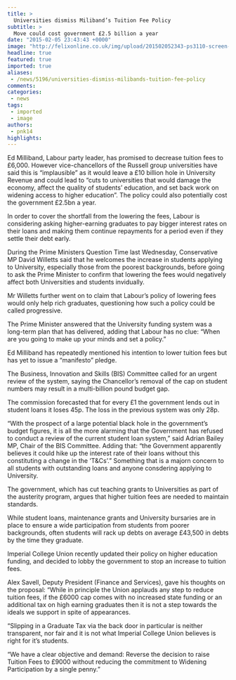 ```yaml
---
title: >
  Universities dismiss Miliband’s Tuition Fee Policy
subtitle: >
  Move could cost government £2.5 billion a year
date: "2015-02-05 23:43:43 +0000"
image: "http://felixonline.co.uk/img/upload/201502052343-ps3110-screen-shot-2015-02-05-at-23.43.30.png"
headline: true
featured: true
imported: true
aliases:
 - /news/5196/universities-dismiss-milibands-tuition-fee-policy
comments:
categories:
 - news
tags:
 - imported
 - image
authors:
 - pnk14
highlights:
---
```


Ed Milliband, Labour party leader, has promised to decrease tuition fees to £6,000. However vice-chancellors of the Russell group universities have said this is “implausible” as it would leave a £10 billion hole in University Revenue and could lead to “cuts to universities that would damage the economy, affect the quality of students’ education, and set back work on widening access to higher education”. The policy could also potentially cost the government £2.5bn a year.

In order to cover the shortfall from the lowering the fees, Labour is considering asking higher-earning graduates to pay bigger interest rates on their loans and making them continue repayments for a period even if they settle their debt early.

During the Prime Ministers Question Time last Wednesday, Conservative MP David Willetts said that he welcomes the increase in students applying to University, especially those from the poorest backgrounds, before going to ask the Prime Minister to confirm that lowering the fees would negatively affect both Universities and students invidually.

Mr Willetts further went on to claim that Labour’s policy of lowering fees would only help rich graduates, questioning how such a policy could be called progressive.

The Prime Minister answered that the University funding system was a long-term plan that has delivered, adding that Labour has no clue: “When are you going to make up your minds and set a policy.”

Ed Milliband has repeatedly mentioned his intention to lower tuition fees but has yet to issue a “manifesto” pledge.

The Business, Innovation and Skills (BIS) Committee called for an urgent review of the system, saying the Chancellor’s removal of the cap on student numbers may result in a multi-billion pound budget gap.

The commission forecasted that for every £1 the government lends out in student loans it loses 45p. The loss in the previous system was only 28p.

“With the prospect of a large potential black hole in the government’s budget figures, it is all the more alarming that the Government has refused to conduct a review of the current student loan system,” said Adrian Bailey MP, Chair of the BIS Committee. Adding that: “the Government apparently believes it could hike up the interest rate of their loans without this constituting a change in the ‘T&Cs’.” Something that is a majorn concern to all students with outstanding loans and anyone consdering applying to University.

The government, which has cut teaching grants to Universities as part of the austerity program, argues that higher tuition fees are needed to maintain standards.

While student loans, maintenance grants and University bursaries are in place to ensure a wide participation from students from poorer backgrounds, often students will rack up debts on average £43,500 in debts by the time they graduate.

Imperial College Union recently updated their policy on higher education funding, and decided to lobby the government to stop an increase to tuition fees.

Alex Savell, Deputy President (Finance and Services), gave his thoughts on the proposal: “While in principle the Union applauds any step to reduce tuition fees, if the £6000 cap comes with no increased state funding or an additional tax on high earning graduates then it is not a step towards the ideals we support in spite of appearances.

“Slipping in a Graduate Tax via the back door in particular is neither transparent, nor fair and it is not what Imperial College Union believes is right for it’s students.

“We have a clear objective and demand: Reverse the decision to raise Tuition Fees to £9000 without reducing the commitment to Widening Participation by a single penny.”
